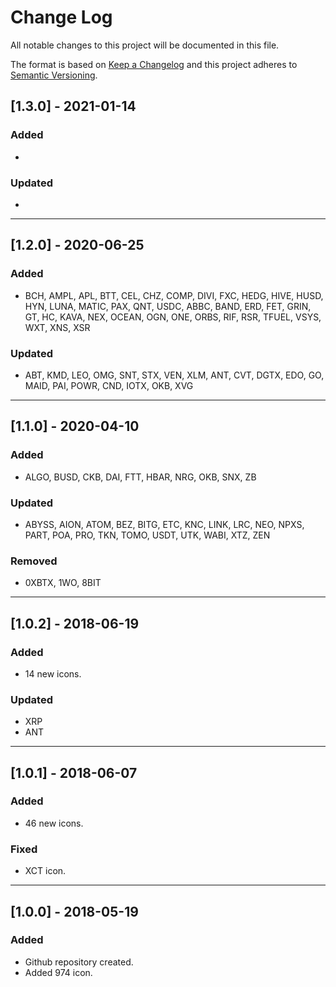 # Change Log

All notable changes to this project will be documented in this file.

The format is based on [Keep a Changelog](http://keepachangelog.com/) and this project adheres to [Semantic Versioning](http://semver.org/).

## [1.3.0] - 2021-01-14
### Added
-
### Updated
- 
---
## [1.2.0] - 2020-06-25
### Added
- BCH, AMPL, APL, BTT, CEL, CHZ, COMP, DIVI, FXC, HEDG, HIVE, HUSD, HYN, LUNA, MATIC, PAX, QNT, USDC, ABBC, BAND, ERD, FET, GRIN, GT, HC, KAVA, NEX, OCEAN, OGN, ONE, ORBS, RIF, RSR, TFUEL, VSYS, WXT, XNS, XSR
### Updated
- ABT, KMD, LEO, OMG, SNT, STX, VEN, XLM, ANT, CVT, DGTX, EDO, GO, MAID, PAI, POWR, CND, IOTX, OKB, XVG
---
## [1.1.0] - 2020-04-10
### Added
- ALGO, BUSD, CKB, DAI, FTT, HBAR, NRG, OKB, SNX, ZB
### Updated
- ABYSS, AION, ATOM, BEZ, BITG, ETC, KNC, LINK, LRC, NEO, NPXS, PART, POA, PRO, TKN, TOMO, USDT, UTK, WABI, XTZ, ZEN
### Removed
- 0XBTX, 1WO, 8BIT
---
## [1.0.2] - 2018-06-19
### Added
- 14 new icons.
### Updated
- XRP
- ANT

---
## [1.0.1] - 2018-06-07
### Added
- 46 new icons.
### Fixed
- XCT icon.
---
## [1.0.0] - 2018-05-19
### Added
- Github repository created.
- Added 974 icon.

